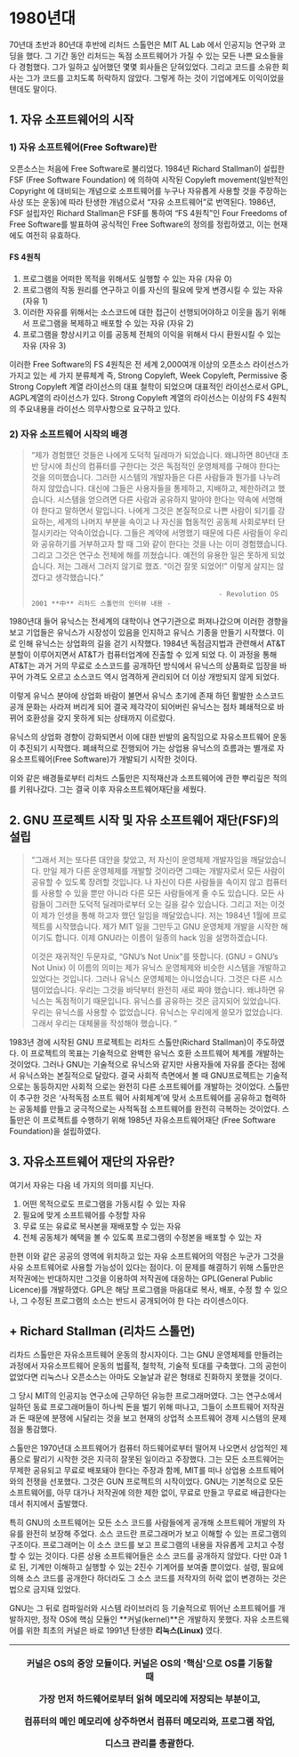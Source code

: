 # 1980년대

70년대 초반과 80년대 후반에 리처드 스톨먼은 MIT AL Lab 에서 인공지능 연구와 코딩을 했다. 그 기간 동안 리처드는 독점 소프트웨어가 가질 수 있는 모든 나쁜 요소들을 다 경험했다. 그가 일하고 싶어했던 몇몇 회사들은 닫혀있었다. 그리고 코드를 소유한 회사는 그가 코드를 고치도록 허락하지 않았다. 그렇게 하는 것이 기업에게도 이익이었을텐데도 말이다.

## 1. 자유 소프트웨어의 시작

### 1\) 자유 소프트웨어\(Free Software\)란

오픈소스는 처음에 Free Software로 불리었다. 1984년 Richard Stallman이 설립한 FSF \(Free Software Foundation\) 에 의하여 시작된 Copyleft movement\(일반적인 Copyright 에 대비되는 개념으로 소프트웨어를 누구나 자유롭게 사용할 것을 주장하는 사상 또는 운동\)에 따라 탄생한 개념으로서 “자유 소프트웨어”로 번역된다. 1986년, FSF 설립자인 Richard Stallman은 FSF를 통하여 “FS 4원칙”인 Four Freedoms of Free Software를 발표하여 공식적인 Free Software의 정의를 정립하였고, 이는 현재에도 여전히 유효하다.

#### FS 4원칙

1. 프로그램을 어떠한 목적을 위해서도 실행할 수 있는 자유 \(자유 0\)
2. 프로그램의 작동 원리를 연구하고 이를 자신의 필요에 맞게 변경시킬 수 있는 자유 \(자유 1\)
3. 이러한 자유를 위해서는 소스코드에 대한 접근이 선행되어야하고 이웃을 돕기 위해서 프로그램을 복제하고 배포할 수 있는 자유 \(자유 2\)
4. 프로그램을 향상시키고 이를 공동체 전체의 이익을 위해서 다시 환원시킬 수 있는 자유    \(자유 3\)



 이러한 Free Software의 FS 4원칙은 전 세계 2,000여개 이상의 오픈소스 라이선스가 가지고 있는 세 가지 분류체계 즉, Strong Copyleft, Week Copyleft, Permissive 중 Strong Copyleft 계열 라이선스의 대표 철학이 되었으며 대표적인 라이선스로서 GPL, AGPL계열의 라이선스가 있다. Strong Copyleft 계열의 라이선스는 이상의 FS 4원칙의 주요내용을 라이선스 의무사항으로 요구하고 있다.



### 2\) 자유 소프트웨어 시작의 배경

> “제가 경험했던 것들은 나에게 도덕적 딜레마가 되었습니다. 왜냐하면 80년대 초반 당시에 최신의 컴퓨터를 구한다는 것은 독점적인 운영체제를 구해야 한다는 것을 의미했습니다. 그러한 시스템의 개발자들은 다른 사람들과 뭔가를 나누려 하지 않았습니다. 대신에 그들은 사용자들을 통제하고, 지배하고, 제한하려고 했습니다. 시스템을 얻으려면 다른 사람과 공유하지 말아야 한다는 약속에 서명해야 한다고 말하면서 말입니다. 나에게 그것은 본질적으로 나쁜 사람이 되기를 강요하는, 세계의 나머지 부분을 속이고 나 자신을 협동적인 공동체 사회로부터 단절시키라는 약속이었습니다. 그들은 계약에 서명했기 때문에 다른 사람들이 우리와 공유하기를 거부하고자 할 때 그와 같이 한다는 것을 나는 이미 경험했습니다. 그리고 그것은 연구소 전체에 해를 끼쳤습니다. 예전의 유용한 일은 못하게 되었습니다. 저는 그래서 그러지 않기로 했죠. “이건 잘못 되었어!” 이렇게 살지는 않겠다고 생각했습니다.”
>
>                                                    - Revolution OS 2001 **中** 리차드 스톨먼의 인터뷰 내용 -


 

1980년대 들어 유닉스는 전세계의 대학이나 연구기관으로 퍼져나갔으며 이러한 경향을 보고 기업들은 유닉스가 시장성이 있음을 인지하고 유닉스 기종을 만들기 시작했다. 이로 인해 유닉스는 상업화의 길을 걷기 시작했다. 1984년 독점금지법과 관련해서 AT&T 분할이 이루어지면서 AT&T가 컴퓨터업계에 진출할 수 있게 되었 다. 이 과정을 통해 AT&T는 과거 거의 무료로 소스코드를 공개하던 방식에서 유닉스의 상품화로 입장을 바꾸어 가격도 오르고 소스코드 역시 엄격하게 관리되어 더 이상 개방되지 않게 되었다.

 이렇게 유닉스 분야에 상업화 바람이 불면서 유닉스 초기에 존재 하던 활발한 소스코드 공개 문화는 사라져 버리게 되어 결국 제각각이 되어버린 유닉스는 점차 폐쇄적으로 바뀌어 호환성을 갖지 못하게 되는 상태까지 이르렀다.

 유닉스의 상업화 경향이 강화되면서 이에 대한 반발의 움직임으로 자유소프트웨어 운동이 추진되기 시작했다. 폐쇄적으로 진행되어 가는 상업용 유닉스의 흐름과는 별개로 자유소프트웨어\(Free Software\)가 개발되기 시작한 것이다.

 이와 같은 배경들로부터 리처드 스톨만은 지적재산과 소프트웨어에 관한 뿌리깊은 적의를 키워나갔다. 그는 결국 이후 자유소프트웨어재단을 세웠다.

## 2. GNU 프로젝트 시작 및 자유 소프트웨어 재단\(FSF\)의 설립

> “그래서 저는 또다른 대안을 찾았고, 저 자신이 운영체제 개발자임을 깨달았습니다. 만일 제가 다른 운영체제를 개발할 것이라면 그때는 개발자로서 모든 사람이 공유할 수 있도록 장려할 것입니다. 나 자신이 다른 사람들을 속이지 않고 컴퓨터를 사용할 수 있을 뿐만 아니라 다른 모든 사람들에게 줄 수도 있습니다. 모든 사람들이 그러한 도덕적 딜레마로부터 오는 길을 갈수 있습니다. 그리고 저는 이것이 제가 인생을 통해 하고자 했던 일임을 깨달았습니다. 저는 1984년 1월에 프로젝트를 시작했습니다. 제가 MIT 일을 그만두고 GNU 운영체제 개발을 시작한 해이기도 합니다. 이제 GNU라는 이름이 일종의 hack 임을 설명하겠습니다.
>
>  이것은 재귀적인 두문자로, “GNU’s Not Unix”를 뜻합니다. \(GNU = GNU’s Not Unix\) 이 이름의 의미는 제가 유닉스 운영체제와 비슷한 시스템을 개발하고 있었다는 것입니다. 그러나 유닉스 운영체제는 아니었습니다. 그것은 다른 시스템이었습니다. 우리는 그것을 바닥부터 완전히 새로 짜야 했습니다. 왜냐하면 유닉스는 독점적이기 때문입니다. 유닉스를 공유하는 것은 금지되어 있었습니다. 우리는 유닉스를 사용할 수 없었습니다. 유닉스는 우리에게 쓸모가 없었습니다. 그래서 우리는 대체물을 작성해야 했습니다. “


 

1983년 경에 시작된 GNU 프로젝트는 리차드 스톨만\(Richard Stallman\)이 주도하였다.      이 프로젝트의 목표는 기술적으로 완벽한 유닉스 호환 소프트웨어 체계를 개발하는 것이었다.   그러나 GNU는 기술적으로 유닉스와 같지만 사용자들에 자유를 준다는 점에서 유닉스와는 본질적으로 달랐다. 결국 사회적 측면에서 볼 때 GNU프로젝트는 기술적으로는 동등하지만 사회적 으로는 완전히 다른 소프트웨어를 개발하는 것이었다. 스톨만이 추구한 것은 ‘사적독점 소프트  웨어 사회체계’에 맞서 소프트웨어를 공유하고 협력하는 공동체를 만들고 궁극적으로는 사적독점 소프트웨어를 완전히 극복하는 것이었다. 스톨만은 이 프로젝트를 수행하기 위해 1985년    자유소프트웨어재단 \(Free Software Foundation\)을 설립하였다.

## 3. 자유소프트웨어 재단의 자유란?


 여기서 자유는 다음 네 가지의 의미를 지닌다. 

1. 어떤 목적으로도 프로그램을 가동시킬 수 있는 자유
2. 필요에 맞게 소프트웨어를 수정할 자유
3. 무료 또는 유료로 복사본을 재배포할 수 있는 자유
4. 전체 공동체가 혜택을 볼 수 있도록 프로그램의 수정본을 배포할 수 있는 자 

 한편 이와 같은 공공의 영역에 위치하고 있는 자유 소프트웨어의 약점은 누군가 그것을 사유    소프트웨어로 사용할 가능성이 있다는 점이다. 이 문제를 해결하기 위해 스톨만은 저작권에는   반대하지만 그것을 이용하여 저작권에 대응하는 GPL\(General Public Licence\)를 개발하였다. GPL은 해당 프로그램을 마음대로 복사, 배포, 수정 할 수 있으나, 그 수정된 프로그램의 소스는 반드시 공개되어야 한 다는 라이센스이다.



## +  Richard Stallman \(리차드 스톨먼\)


 리차드 스톨만은 자유소프트웨어 운동의 창시자이다. 그는 GNU 운영체제를 만들려는 과정에서 자유소프트웨어 운동의 법률적, 철학적, 기술적 토대를 구축했다. 그의 공헌이 없었다면 리눅스나 오픈소스는 아마도 오늘날과 같은 형태로 진화하지 못했을 것이다.

그 당시 MIT의 인공지능 연구소에 근무하던 유능한 프로그래머였다. 그는 연구소에서 일하던 동료 프로그래머들이 하나씩 돈을 벌기 위해 떠나고, 그들이 소프트웨어 저작권과 돈 때문에 분쟁에 시달리는 것을 보고 현재의 상업적 소프트웨어 경제 시스템의 문제점을 통감했다.

스톨만은 1970년대 소프트웨어가 컴퓨터 하드웨어로부터 떨어져 나오면서 상업적인 제품으로 팔리기 시작한 것은 지극히 잘못된 일이라고 주장했다. 그는 모든 소프트웨어는 무제한 공유되고 무료로 배포돼야 한다는 주장과 함께, MIT를 떠나 상업용 소프트웨어와의 전쟁을 선포했다. 그것은 GUN 프로젝트의 시작이었다. GNU는 기본적으로 모든 소프트웨어를, 아무 대가나 저작권에 의한 제한 없이, 무료로 만들고 무료로 배급한다는 데서 취지에서 출발했다.

특히 GNU의 소프트웨어는 모든 소스 코드를 사람들에게 공개해 소프트웨어 개발의 자유를 완전히 보장해 주었다. 소스 코드란 프로그래머가 보고 이해할 수 있는 프로그램의 구조이다. 프로그래머는 이 소스 코드를 보고 프로그램의 내용을 자유롭게 고치고 수정 할 수 있는 것이다. 다른 상용 소프트웨어들은 소스 코드를 공개하지 않았다. 다만 0과 1로 된, 기계만 이해하고 실행할 수 있는 2진수 기계어를 보여줄 뿐이었다. 설령, 필요에 의해 소스 코드를 공개한다 하더라도 그 소스 코드를 저작자의 허락 없이 변경하는 것은 법으로 금지돼 있었다.

GNU는 그 뒤로 컴파일러와 시스템 라이브러리 등 기술적으로 뛰어난 소프트웨어를 개발하지만, 정작 OS에 핵심 모듈인 **커널\(kernel\)**은 개발하지 못했다. 자유 소프트웨어를 위한 최초의 커널은 바로 1991년 탄생한 **리눅스\(Linux\)** 였다.

<table>
  <thead>
    <tr>
      <th style="text-align:left"></th>
      <th style="text-align:center">
        <p>커널은 OS의 중앙 모듈이다. 커널은 OS의 '핵심'으로 OS를 기동할 때</p>
        <p>가장 먼저 하드웨어로부터 읽혀 메모리에 저장되는 부분이고,</p>
        <p>컴퓨터의 메인 메모리에 상주하면서 컴퓨터 메모리와, 프로그램 작업,</p>
        <p>디스크 관리를 총괄한다.</p>
      </th>
      <th style="text-align:left"></th>
    </tr>
  </thead>
  <tbody></tbody>
</table>

